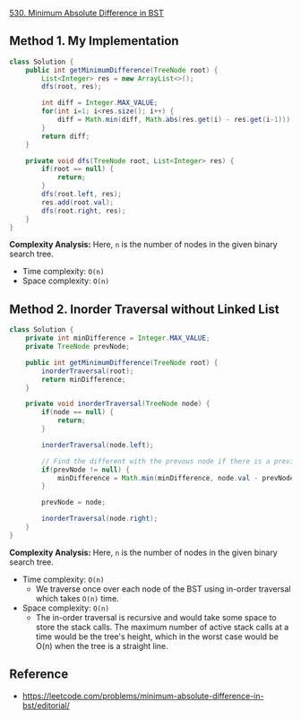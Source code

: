 [530. Minimum Absolute Difference in BST](https://leetcode.com/problems/minimum-absolute-difference-in-bst/description/)


## Method 1. My Implementation
```java
class Solution {
    public int getMinimumDifference(TreeNode root) {
        List<Integer> res = new ArrayList<>();
        dfs(root, res);

        int diff = Integer.MAX_VALUE;
        for(int i=1; i<res.size(); i++) {
            diff = Math.min(diff, Math.abs(res.get(i) - res.get(i-1)));
        }
        return diff;
    }

    private void dfs(TreeNode root, List<Integer> res) {
        if(root == null) {
            return;
        }
        dfs(root.left, res);
        res.add(root.val);
        dfs(root.right, res);
    }
}
```
**Complexity Analysis:** Here, `n` is the number of nodes in the given binary search tree.
* Time complexity: `O(n)`
* Space complexity: `O(n)`


## Method 2. Inorder Traversal without Linked List
```java
class Solution {
    private int minDifference = Integer.MAX_VALUE;
    private TreeNode prevNode;

    public int getMinimumDifference(TreeNode root) {
        inorderTraversal(root);
        return minDifference;
    }

    private void inorderTraversal(TreeNode node) {
        if(node == null) {
            return;
        }

        inorderTraversal(node.left);

        // Find the different with the prevous node if there is a previous node
        if(prevNode != null) {
            minDifference = Math.min(minDifference, node.val - prevNode.val);
        }

        prevNode = node;

        inorderTraversal(node.right);
    }
}
```
**Complexity Analysis:** Here, `n` is the number of nodes in the given binary search tree.
* Time complexity: `O(n)`
  * We traverse once over each node of the BST using in-order traversal which takes `O(n)` time.
* Space complexity: `O(n)`
  * The in-order traversal is recursive and would take some space to store the stack calls. The maximum number of active stack calls at a time would be the tree's height, which in the worst case would be O(n) when the tree is a straight line.


## Reference
* https://leetcode.com/problems/minimum-absolute-difference-in-bst/editorial/
